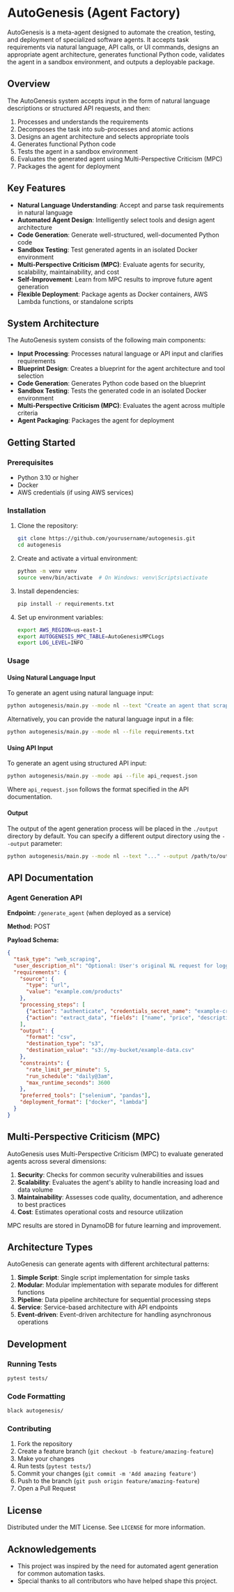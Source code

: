 # AutoGenesis (Agent Factory)

AutoGenesis is a meta-agent designed to automate the creation, testing, and deployment of specialized software agents. It accepts task requirements via natural language, API calls, or UI commands, designs an appropriate agent architecture, generates functional Python code, validates the agent in a sandbox environment, and outputs a deployable package.

## Overview

The AutoGenesis system accepts input in the form of natural language descriptions or structured API requests, and then:

1. Processes and understands the requirements
2. Decomposes the task into sub-processes and atomic actions
3. Designs an agent architecture and selects appropriate tools
4. Generates functional Python code
5. Tests the agent in a sandbox environment
6. Evaluates the generated agent using Multi-Perspective Criticism (MPC)
7. Packages the agent for deployment

## Key Features

- **Natural Language Understanding**: Accept and parse task requirements in natural language
- **Automated Agent Design**: Intelligently select tools and design agent architecture
- **Code Generation**: Generate well-structured, well-documented Python code
- **Sandbox Testing**: Test generated agents in an isolated Docker environment
- **Multi-Perspective Criticism (MPC)**: Evaluate agents for security, scalability, maintainability, and cost
- **Self-Improvement**: Learn from MPC results to improve future agent generation
- **Flexible Deployment**: Package agents as Docker containers, AWS Lambda functions, or standalone scripts

## System Architecture

The AutoGenesis system consists of the following main components:

- **Input Processing**: Processes natural language or API input and clarifies requirements
- **Blueprint Design**: Creates a blueprint for the agent architecture and tool selection
- **Code Generation**: Generates Python code based on the blueprint
- **Sandbox Testing**: Tests the generated code in an isolated Docker environment
- **Multi-Perspective Criticism (MPC)**: Evaluates the agent across multiple criteria
- **Agent Packaging**: Packages the agent for deployment

## Getting Started

### Prerequisites

- Python 3.10 or higher
- Docker
- AWS credentials (if using AWS services)

### Installation

1. Clone the repository:
   ```bash
   git clone https://github.com/yourusername/autogenesis.git
   cd autogenesis
   ```

2. Create and activate a virtual environment:
   ```bash
   python -m venv venv
   source venv/bin/activate  # On Windows: venv\Scripts\activate
   ```

3. Install dependencies:
   ```bash
   pip install -r requirements.txt
   ```

4. Set up environment variables:
   ```bash
   export AWS_REGION=us-east-1
   export AUTOGENESIS_MPC_TABLE=AutoGenesisMPCLogs
   export LOG_LEVEL=INFO
   ```

### Usage

#### Using Natural Language Input

To generate an agent using natural language input:

```bash
python autogenesis/main.py --mode nl --text "Create an agent that scrapes product information from Amazon and saves it to a CSV file."
```

Alternatively, you can provide the natural language input in a file:

```bash
python autogenesis/main.py --mode nl --file requirements.txt
```

#### Using API Input

To generate an agent using structured API input:

```bash
python autogenesis/main.py --mode api --file api_request.json
```

Where `api_request.json` follows the format specified in the API documentation.

#### Output

The output of the agent generation process will be placed in the `./output` directory by default. You can specify a different output directory using the `--output` parameter:

```bash
python autogenesis/main.py --mode nl --text "..." --output /path/to/output
```

## API Documentation

### Agent Generation API

**Endpoint:** `/generate_agent` (when deployed as a service)

**Method:** POST

**Payload Schema:**

```json
{
  "task_type": "web_scraping", 
  "user_description_nl": "Optional: User's original NL request for logging/context",
  "requirements": {
    "source": { 
      "type": "url", 
      "value": "example.com/products"
    },
    "processing_steps": [ 
      {"action": "authenticate", "credentials_secret_name": "example-creds"},
      {"action": "extract_data", "fields": ["name", "price", "description"]}
    ],
    "output": { 
      "format": "csv", 
      "destination_type": "s3", 
      "destination_value": "s3://my-bucket/example-data.csv"
    },
    "constraints": { 
      "rate_limit_per_minute": 5,
      "run_schedule": "daily@3am", 
      "max_runtime_seconds": 3600 
    },
    "preferred_tools": ["selenium", "pandas"], 
    "deployment_format": ["docker", "lambda"] 
  }
}
```

## Multi-Perspective Criticism (MPC)

AutoGenesis uses Multi-Perspective Criticism (MPC) to evaluate generated agents across several dimensions:

1. **Security**: Checks for common security vulnerabilities and issues
2. **Scalability**: Evaluates the agent's ability to handle increasing load and data volume
3. **Maintainability**: Assesses code quality, documentation, and adherence to best practices
4. **Cost**: Estimates operational costs and resource utilization

MPC results are stored in DynamoDB for future learning and improvement.

## Architecture Types

AutoGenesis can generate agents with different architectural patterns:

1. **Simple Script**: Single script implementation for simple tasks
2. **Modular**: Modular implementation with separate modules for different functions
3. **Pipeline**: Data pipeline architecture for sequential processing steps
4. **Service**: Service-based architecture with API endpoints
5. **Event-driven**: Event-driven architecture for handling asynchronous operations

## Development

### Running Tests

```bash
pytest tests/
```

### Code Formatting

```bash
black autogenesis/
```

### Contributing

1. Fork the repository
2. Create a feature branch (`git checkout -b feature/amazing-feature`)
3. Make your changes
4. Run tests (`pytest tests/`)
5. Commit your changes (`git commit -m 'Add amazing feature'`)
6. Push to the branch (`git push origin feature/amazing-feature`)
7. Open a Pull Request

## License

Distributed under the MIT License. See `LICENSE` for more information.

## Acknowledgements

- This project was inspired by the need for automated agent generation for common automation tasks.
- Special thanks to all contributors who have helped shape this project.
